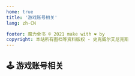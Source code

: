 ```yaml
---
home: true
title: '游戏账号相关'
lang: zh-CN

footer: 魔力全书 © 2021 make with ❤️ by
copyright: 本站所有图档等资料版权 - 史克威尔艾尼克斯
---
```


## 🕹️ 游戏账号相关

<Valine />


